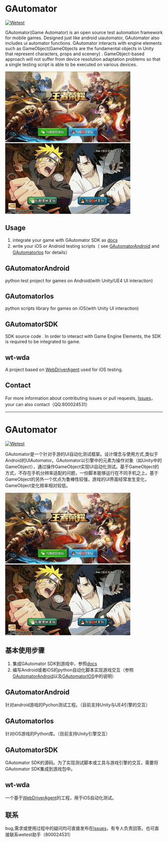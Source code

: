 # GAutomator
[![Wetest](https://img.shields.io/badge/wetest-green.svg)](wetest.qq.com) 

GAutomator(Game Automator) is an open source test automation framework for mobile games. Designed just like android uiautomator, GAutomator also includes ui automator functions. GAutomator interacts  with engine elements such as GameObject(GameObjects are the fundamental objects in Unity that represent characters, props and scenery) . GameObject-based approach will not suffer from device resolution adaptation problems so that a single testing script is able to be executed on various devices.

<img src="GAutomatorAndroid/doc/image/1.gif" alt="SGame" width="400px" /><img src="GAutomatorAndroid/doc/image/2.gif" alt="Drawing" width="400px" />

## Usage
1. integrate your game with GAutomator SDK as [docs](GAutomatorSdk/docs)
2. write your iOS or Android testing scripts（ see [GAutomatorAndroid](GAutomatorAndroid) and [GAutomatorIos](GAutomatorIos) for details）


## GAutomatorAndroid
python test project for games on Android(with Unity/UE4 UI interaction)

## GAutomatorIos
python scripts library for games on iOS(with Unity UI interaction)

## GAutomatorSDK
SDK source code . In order to interact with Game Engine Elements, the SDK is required to be integrated to game.

## wt-wda
A project based on [WebDriverAgent](https://github.com/facebook/WebDriverAgent) used for iOS testing.


## Contact
For more information about contributing issues or pull requests, [Issues](https://github.com/Tencent/GAutomator/issues)，your can also contact（QQ:800024531）

--------------------------------------------------------------------------------------------------------------------------------------

# GAutomator
[![Wetest](https://img.shields.io/badge/wetest-green.svg)](wetest.qq.com) 

GAutomator是一个针对手游的UI自动化测试框架。设计理念与使用方式,类似于Android的UIAutomator。GAutomator以引擎中的元素为操作对象（如Unity中的GameObject），通过操作GameObject实现UI自动化测试。基于GameObject的方式，不存在手机分辨率适配的问题，一份脚本能够运行在不同手机之上。基于GameObject的另外一个优点为鲁棒性较强，游戏的UI界面经常发生变化，GameObject变化频率相对较低。

<img src="GAutomatorAndroid/doc/image/1.gif" alt="SGame" width="400px" />  <img src="GAutomatorAndroid/doc/image/2.gif" alt="Drawing" width="400px" />

## 基本使用步骤
1. 集成GAutomator SDK到游戏中，参照[docs](GAutomatorSdk/docs)
2. 编写Android或者iOS的python自动化脚本实现游戏交互（参照[GAutomatorAndroid](GAutomatorAndroid)以及[GAutomatorIOS](GAutomatorIos)中的说明）

## GAutomatorAndroid
针对android游戏的Pychon测试工程。（目前支持Unity与UE4引擎的交互）

## GAutomatorIos
针对iOS游戏的Python库。（目前支持Unity引擎交互）

## GAutomatorSDK
GAutomator SDK的源码。为了实现测试脚本或工具与游戏引擎的交互，需要将GAutomator SDK集成到游戏包中。

## wt-wda
一个基于[WebDriverAgent](https://github.com/facebook/WebDriverAgent)的工程，用于iOS自动化测试。


## 联系
bug,需求或使用过程中的疑问均可直接发布在[Issues](https://github.com/Tencent/GAutomator/issues)，有专人负责回答。也可直接联系wetest助手（800024531）
